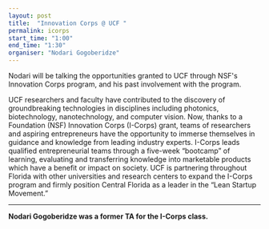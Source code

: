 ```yaml
---
layout: post
title:  "Innovation Corps @ UCF "
permalink: icorps
start_time: "1:00"
end_time: "1:30"
organiser: "Nodari Gogoberidze"
---
```


Nodari will be talking the opportunities granted to UCF through NSF's Innovation Corps program, and his past involvement with the program.

UCF researchers and faculty have contributed to the discovery of groundbreaking technologies in disciplines including photonics, biotechnology, nanotechnology, and computer vision. Now, thanks to a Foundation (NSF) Innovation Corps (I-Corps) grant, teams of researchers and aspiring entrepreneurs have the opportunity to immerse themselves in guidance and knowledge from leading industry experts. I-Corps leads qualified entrepreneurial teams through a five-week “bootcamp” of learning, evaluating and transferring knowledge into marketable products which have a benefit or impact on society. UCF is partnering throughout Florida with other universities and research centers to expand the I-Corps program and firmly position Central Florida as a leader in the “Lean Startup Movement.”

---

**Nodari Gogoberidze was a former TA for the I-Corps class.**